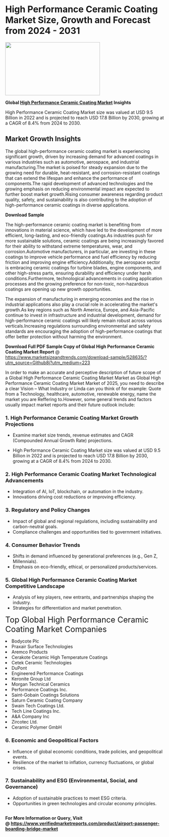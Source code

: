 <H1>High Performance Ceramic Coating Market Size, Growth and Forecast from 2024 - 2031</H1><img class="aligncenter size-medium wp-image-584254" src="https://thirdeyenews.in/wp-content/uploads/2024/09/Global-Market-Research-300x168.jpeg" alt="" width="300" height="168" /><p><strong>Global&nbsp;<a href="https://www.marketsizeandtrends.com/download-sample/528635/?utm_source=Github8j?utm_medium=223">High Performance Ceramic Coating Market</a> Insights</strong></p><p>High Performance Ceramic Coating Market size was valued at USD 9.5 Billion in 2022 and is projected to reach USD 17.8 Billion by 2030, growing at a CAGR of 8.4% from 2024 to 2030.</p><p><h2>Market Growth Insights</h2> <p>The global high-performance ceramic coating market is experiencing significant growth, driven by increasing demand for advanced coatings in various industries such as automotive, aerospace, and industrial manufacturing.The market is poised for steady expansion due to the growing need for durable, heat-resistant, and corrosion-resistant coatings that can extend the lifespan and enhance the performance of components.The rapid development of advanced technologies and the growing emphasis on reducing environmental impact are expected to further boost market growth.Rising consumer awareness regarding product quality, safety, and sustainability is also contributing to the adoption of high-performance ceramic coatings in diverse applications.</p> <p><strong>Download Sample</strong></p> <p>The high-performance ceramic coating market is benefiting from innovations in material science, which have led to the development of more efficient, long-lasting, and eco-friendly coatings.As industries push for more sustainable solutions, ceramic coatings are being increasingly favored for their ability to withstand extreme temperatures, wear, and corrosion.Automotive manufacturers, in particular, are investing in these coatings to improve vehicle performance and fuel efficiency by reducing friction and improving engine efficiency.Additionally, the aerospace sector is embracing ceramic coatings for turbine blades, engine components, and other high-stress parts, ensuring durability and efficiency under harsh conditions.Furthermore, technological advancements in coating application processes and the growing preference for non-toxic, non-hazardous coatings are opening up new growth opportunities.<p>The expansion of manufacturing in emerging economies and the rise in industrial applications also play a crucial role in accelerating the market's growth.As key regions such as North America, Europe, and Asia-Pacific continue to invest in infrastructure and industrial development, demand for high-performance ceramic coatings will likely remain robust across various verticals.Increasing regulations surrounding environmental and safety standards are encouraging the adoption of high-performance coatings that offer better protection without harming the environment.</p> <p><span class=""><strong>Download Full PDF Sample Copy of Global High Performance Ceramic Coating Market Report</strong> @ <a href="https://www.marketsizeandtrends.com/download-sample/528635/?utm_source=Github8j?utm_medium=223" target="_blank">https://www.marketsizeandtrends.com/download-sample/528635/?utm_source=Github8j?utm_medium=223</a></span></p><p>In order to make an accurate and perceptive description of future scope of a Global&nbsp;High Performance Ceramic Coating Market Market as Global&nbsp;High Performance Ceramic Coating Market Market of 2025, you need to describe a clear Vision &ndash; What Industry or Linda can you think of for example: Quote from a Technology, healthcare, automotive, renewable energy, name the market you are Reffering to.However, some general trends and factors usually impact market reports and their future outlook include:</p><h3>1.&nbsp;<strong>High Performance Ceramic Coating Market Growth Projections</strong></h3><ul><li>Examine market size trends, revenue estimates and CAGR (Compounded Annual Growth Rate) projections.</li><li><p>High Performance Ceramic Coating Market size was valued at USD 9.5 Billion in 2022 and is projected to reach USD 17.8 Billion by 2030, growing at a CAGR of 8.4% from 2024 to 2030.</p></li></ul><h3>2.&nbsp;<strong>High Performance Ceramic Coating Market Technological Advancements</strong></h3><ul><li>Integration of AI, IoT, blockchain, or automation in the industry.</li><li>Innovations driving cost reductions or improving efficiency.</li></ul><h3>3.&nbsp;<strong>Regulatory and Policy Changes</strong></h3><ul><li>Impact of global and regional regulations, including sustainability and carbon-neutral goals.</li><li>Compliance challenges and opportunities tied to government initiatives.</li></ul><h3>4.&nbsp;<strong>Consumer Behavior Trends</strong></h3><ul><li>Shifts in demand influenced by generational preferences (e.g., Gen Z, Millennials).</li><li>Emphasis on eco-friendly, ethical, or personalized products/services.</li></ul><h3>5.&nbsp;<strong>Global High Performance Ceramic Coating Market Competitive Landscape</strong></h3><ul><li>Analysis of key players, new entrants, and partnerships shaping the industry.</li><li>Strategies for differentiation and market penetration.</li></ul><p data-pm-slice="1 1 []"><span style="color: inherit; font-family: inherit; font-size: 25px;">Top Global High Performance Ceramic Coating Market Companies</span></p><div class="" data-test-id=""><p><li>Bodycote Plc</li><li> Praxair Surface Technologies</li><li> Aremco Products</li><li> Cerakote Ceramic High Temperature Coatings</li><li> Cetek Ceramic Technologies</li><li> DuPont</li><li> Engineered Performance Coatings</li><li> Keronite Group Ltd</li><li> Morgan Technical Ceramics</li><li> Performance Coatings Inc.</li><li> Saint-Gobain Coatings Solutions</li><li> Saturn Ceramic Coating Company</li><li> Swain Tech Coatings Ltd.</li><li> Tech Line Coatings Inc.</li><li> A&A Company Inc</li><li> Zircotec Ltd.</li><li> Ceramic Polymer GmbH</li></p></div><h3>6.&nbsp;<strong>Economic and Geopolitical Factors</strong></h3><ul><li>Influence of global economic conditions, trade policies, and geopolitical events.</li><li>Resilience of the market to inflation, currency fluctuations, or global crises.</li></ul><h3>7.&nbsp;<strong>Sustainability and ESG (Environmental, Social, and Governance)</strong></h3><ul><li>Adoption of sustainable practices to meet ESG criteria.</li><li>Opportunities in green technologies and circular economy principles.</li></ul><h2><strong style="font-size: 14px;">For More Information or Query, Visit @&nbsp;</strong><a style="background-color: #ffffff; font-size: 14px;" href="https://www.marketsizeandtrends.com/report/high-performance-ceramic-coating-market/" target="_blank">https://www.verifiedmarketreports.com/product/airport-passenger-boarding-bridge-market</a></h2>